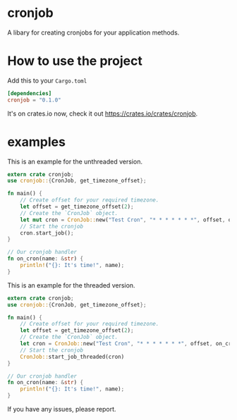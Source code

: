 # cronjob
A libary for creating cronjobs for your application methods.

How to use the project
======================
Add this to your `Cargo.toml`
``` toml
[dependencies]
cronjob = "0.1.0"
```
It's on crates.io now, check it out https://crates.io/crates/cronjob.

examples
==========
This is an example for the unthreaded version.

```Rust
extern crate cronjob;
use cronjob::{CronJob, get_timezone_offset};

fn main() {
    // Create offset for your required timezone.
    let offset = get_timezone_offset(2);
    // Create the `CronJob` object.
    let mut cron = CronJob::new("Test Cron", "* * * * * * *", offset, on_cron);
    // Start the cronjob
    cron.start_job();
}

// Our cronjob handler
fn on_cron(name: &str) {
    println!("{}: It's time!", name);
}
```

This is an example for the threaded version.

```Rust
extern crate cronjob;
use cronjob::{CronJob, get_timezone_offset};

fn main() {
    // Create offset for your required timezone.
    let offset = get_timezone_offset(2);
    // Create the `CronJob` object.
    let cron = CronJob::new("Test Cron", "* * * * * * *", offset, on_cron);
    // Start the cronjob
    CronJob::start_job_threaded(cron)
}

// Our cronjob handler
fn on_cron(name: &str) {
    println!("{}: It's time!", name);
}
```

If you have any issues, please report.
